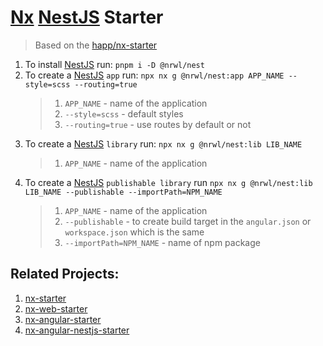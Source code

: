 # [Nx](https://nx.dev/) [NestJS](https://nestjs.com/) Starter

> Based on the [happ/nx-starter](https://github.com/happ-agency/nx-starter)

1. To install [NestJS](https://nestjs.com/) run: `pnpm i -D @nrwl/nest`
2. To create a [NestJS](https://nestjs.com/) `app` run: `npx nx g @nrwl/nest:app APP_NAME --style=scss --routing=true`
	 > 1. `APP_NAME` - name of the application
	 > 2. `--style=scss` - default styles
	 > 3. `--routing=true` - use routes by default or not
3. To create a [NestJS](https://nestjs.com/) `library` run: `npx nx g @nrwl/nest:lib LIB_NAME`
	 > 1. `APP_NAME` - name of the application
4. To create a [NestJS](https://nestjs.com/) `publishable library` run `npx nx g @nrwl/nest:lib LIB_NAME --publishable --importPath=NPM_NAME`
	 > 1. `APP_NAME` - name of the application
	 > 2. `--publishable` - to create build target in the `angular.json` or `workspace.json` which is the same
	 > 3. `--importPath=NPM_NAME` - name of npm package

## Related Projects:
1. [nx-starter](https://github.com/happ-agency/nx-starter)
2. [nx-web-starter](https://github.com/happ-agency/nx-web-starter)
3. [nx-angular-starter](https://github.com/happ-agency/nx-angular-starter)
4. [nx-angular-nestjs-starter](https://github.com/happ-agency/nx-angular-nestjs-starter)
